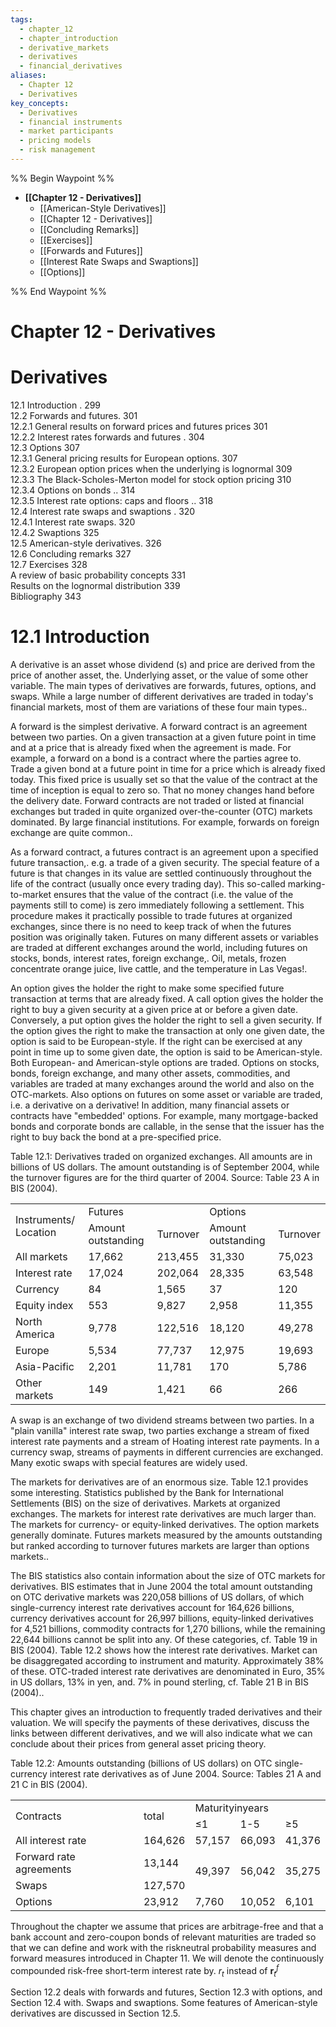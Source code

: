 ```yaml
---
tags:
  - chapter_12
  - chapter_introduction
  - derivative_markets
  - derivatives
  - financial_derivatives
aliases:
  - Chapter 12
  - Derivatives
key_concepts:
  - Derivatives
  - financial instruments
  - market participants
  - pricing models
  - risk management
---
```

%% Begin Waypoint %%
- **[[Chapter 12 - Derivatives]]**
	- [[American-Style Derivatives]]
	- [[Chapter 12 - Derivatives]]
	- [[Concluding Remarks]]
	- [[Exercises]]
	- [[Forwards and Futures]]
	- [[Interest Rate Swaps and Swaptions]]
	- [[Options]]

%% End Waypoint %%
# Chapter 12 - Derivatives

# Derivatives  
12.1 Introduction . 299  
12.2 Forwards and futures. 301   
12.2.1 General results on forward prices and futures prices 301   
12.2.2 Interest rates forwards and futures . 304   
12.3 Options 307   
12.3.1 General pricing results for European options. 307   
12.3.2 European option prices when the underlying is lognormal 309   
12.3.3 The Black-Scholes-Merton model for stock option pricing 310   
12.3.4 Options on bonds .. 314   
12.3.5 Interest rate options: caps and floors .. 318   
12.4 Interest rate swaps and swaptions . 320   
12.4.1 Interest rate swaps. 320   
12.4.2 Swaptions 325   
12.5 American-style derivatives. 326   
12.6 Concluding remarks 327   
12.7 Exercises 328   
 A review of basic probability concepts 331   
Results on the lognormal distribution 339   
Bibliography 343  


# 12.1 Introduction  

A derivative is an asset whose dividend (s) and price are derived from the price of another asset, the. Underlying asset, or the value of some other variable. The main types of derivatives are forwards, futures, options, and swaps. While a large number of different derivatives are traded in today's financial markets, most of them are variations of these four main types..  

A forward is the simplest derivative. A forward contract is an agreement between two parties. On a given transaction at a given future point in time and at a price that is already fixed when the agreement is made. For example, a forward on a bond is a contract where the parties agree to. Trade a given bond at a future point in time for a price which is already fixed today. This fixed price is usually set so that the value of the contract at the time of inception is equal to zero so. That no money changes hand before the delivery date. Forward contracts are not traded or listed at financial exchanges but traded in quite organized over-the-counter (OTC) markets dominated. By large financial institutions. For example, forwards on foreign exchange are quite common..  

As a forward contract, a futures contract is an agreement upon a specified future transaction,. e.g. a trade of a given security. The special feature of a future is that changes in its value are settled continuously throughout the life of the contract (usually once every trading day). This so-called marking-to-market ensures that the value of the contract (i.e. the value of the payments still to come) is zero immediately following a settlement. This procedure makes it practically possible to trade futures at organized exchanges, since there is no need to keep track of when the futures position was originally taken. Futures on many different assets or variables are traded at different exchanges around the world, including futures on stocks, bonds, interest rates, foreign exchange,. Oil, metals, frozen concentrate orange juice, live cattle, and the temperature in Las Vegas!.  

An option gives the holder the right to make some specified future transaction at terms that are already fixed. A call option gives the holder the right to buy a given security at a given price at or before a given date. Conversely, a put option gives the holder the right to sell a given security. If the option gives the right to make the transaction at only one given date, the option is said to be European-style. If the right can be exercised at any point in time up to some given date, the option is said to be American-style. Both European- and American-style options are traded. Options on stocks, bonds, foreign exchange, and many other assets, commodities, and variables are traded at many exchanges around the world and also on the OTC-markets. Also options on futures on some asset or variable are traded, i.e. a derivative on a derivative! In addition, many financial assets or contracts have "embedded' options. For example, many mortgage-backed bonds and corporate bonds are callable, in the sense that the issuer has the right to buy back the bond at a pre-specified price.  

Table 12.1: Derivatives traded on organized exchanges. All amounts are in billions of US dollars. The amount outstanding is of September 2004, while the turnover figures are for the third quarter of 2004. Source: Table 23 A in BIS (2004).   


<html><body><table><tr><td rowspan="2">Instruments/ Location</td><td colspan="2">Futures</td><td colspan="2">Options</td></tr><tr><td>Amount outstanding</td><td>Turnover</td><td>Amount outstanding</td><td>Turnover</td></tr><tr><td>All markets</td><td>17,662</td><td>213,455</td><td>31,330</td><td>75,023</td></tr><tr><td>Interest rate</td><td>17,024</td><td>202,064</td><td>28,335</td><td>63,548</td></tr><tr><td>Currency</td><td>84</td><td>1,565</td><td>37</td><td>120</td></tr><tr><td>Equity index</td><td>553</td><td>9,827</td><td>2,958</td><td>11,355</td></tr><tr><td>North America</td><td>9,778</td><td>122,516</td><td>18,120</td><td>49,278</td></tr><tr><td>Europe</td><td>5,534</td><td>77,737</td><td>12,975</td><td>19,693</td></tr><tr><td>Asia-Pacific</td><td>2,201</td><td>11,781</td><td>170</td><td>5,786</td></tr><tr><td>Other markets</td><td>149</td><td>1,421</td><td>66</td><td>266</td></tr></table></body></html>  

A swap is an exchange of two dividend streams between two parties. In a "plain vanilla" interest rate swap, two parties exchange a stream of fixed interest rate payments and a stream of Hoating interest rate payments. In a currency swap, streams of payments in different currencies are exchanged. Many exotic swaps with special features are widely used.  

The markets for derivatives are of an enormous size. Table 12.1 provides some interesting. Statistics published by the Bank for International Settlements (BIS) on the size of derivatives. Markets at organized exchanges. The markets for interest rate derivatives are much larger than. The markets for currency- or equity-linked derivatives. The option markets generally dominate. Futures markets measured by the amounts outstanding but ranked according to turnover futures markets are larger than options markets..  

The BIS statistics also contain information about the size of OTC markets for derivatives. BIS estimates that in June 2004 the total amount outstanding on OTC derivative markets was 220,058 billions of US dollars, of which single-currency interest rate derivatives account for 164,626 billions, currency derivatives account for 26,997 billions, equity-linked derivatives for 4,521 billions, commodity contracts for 1,270 billions, while the remaining 22,644 billions cannot be split into any. Of these categories, cf. Table 19 in BIS (2004). Table 12.2 shows how the interest rate derivatives. Market can be disaggregated according to instrument and maturity. Approximately 38% of these. OTC-traded interest rate derivatives are denominated in Euro, 35% in US dollars, 13% in yen, and. 7% in pound sterling, cf. Table 21 B in BIS (2004)..  

This chapter gives an introduction to frequently traded derivatives and their valuation. We will specify the payments of these derivatives, discuss the links between different derivatives, and we will also indicate what we can conclude about their prices from general asset pricing theory.  

Table 12.2: Amounts outstanding (billions of US dollars) on OTC single-currency interest rate derivatives as of June 2004. Source: Tables 21 A and 21 C in BIS (2004).   


<html><body><table><tr><td rowspan="2">Contracts</td><td rowspan="2">total</td><td colspan="3">Maturityinyears</td></tr><tr><td>≤1</td><td>1-5</td><td>≥5</td></tr><tr><td>All interest rate</td><td>164,626</td><td>57,157</td><td>66,093</td><td>41,376</td></tr><tr><td>Forward rate agreements</td><td>13,144</td><td rowspan="2">49,397</td><td rowspan="2">56,042</td><td rowspan="2">35,275</td></tr><tr><td>Swaps</td><td>127,570</td></tr><tr><td>Options</td><td>23,912</td><td>7,760</td><td>10,052</td><td>6,101</td></tr></table></body></html>  

Throughout the chapter we assume that prices are arbitrage-free and that a bank account and zero-coupon bonds of relevant maturities are traded so that we can define and work with the riskneutral probability measures and forward measures introduced in Chapter 11. We will denote the continuously compounded risk-free short-term interest rate by. $r_{t}$ instead of $\boldsymbol{r}_{t}^{f}$  

Section 12.2 deals with forwards and futures, Section 12.3 with options, and Section 12.4 with. Swaps and swaptions. Some features of American-style derivatives are discussed in Section 12.5.  
